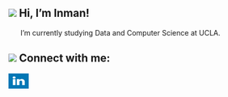 <h2><img src="https://media.giphy.com/media/hvRJCLFzcasrR4ia7z/giphy.gif" width="25px"> Hi, I’m Inman! </h2> 
<ul>I’m currently studying Data and Computer Science at UCLA.</ul>

<h2><img src="https://media.giphy.com/media/cjzVpCjVvXgxYGzRGS/giphy.gif" width="25px"> Connect with me:</h2>
<a href="https://www.linkedin.com/in/inman-costa-436410256" target="blank"><img align="center" src="https://github.com/edent/SuperTinyIcons/blob/master/images/svg/linkedin.svg" alt="inman-costa" height="30" width="40" /></a>
  
  
<!---
inmancosta/inmancosta is a ✨ special ✨ repository because its `README.md` (this file) appears on your GitHub profile.
You can click the Preview link to take a look at your changes.
--->

